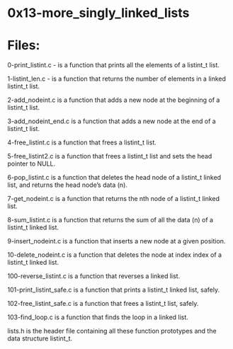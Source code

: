 # 0x13-more_singly_linked_lists
  
# Files:
  
0-print_listint.c - is a function that prints all the elements of a listint_t list.
  
1-listint_len.c - is a function that returns the number of elements in a linked listint_t list.
  
2-add_nodeint.c is a function that adds a new node at the beginning of a listint_t list.
  
3-add_nodeint_end.c is a function that adds a new node at the end of a listint_t list.
  
4-free_listint.c is a function that frees a listint_t list.
  
5-free_listint2.c is a function that frees a listint_t list and sets the head pointer to NULL.
  
 6-pop_listint.c is a function that deletes the head node of a listint_t linked list, and returns the head node’s data (n).
  
7-get_nodeint.c is a function that returns the nth node of a listint_t linked list.
  
8-sum_listint.c is a function that returns the sum of all the data (n) of a listint_t linked list.

9-insert_nodeint.c is a function that inserts a new node at a given position.

10-delete_nodeint.c is a function that deletes the node at index index of a listint_t linked list.

100-reverse_listint.c is a function that reverses a linked list.

101-print_listint_safe.c is a function that prints a listint_t linked list, safely.

102-free_listint_safe.c is a function that frees a listint_t list, safely.
  
103-find_loop.c is a function that finds the loop in a linked list.

lists.h is the header file containing all these function prototypes and the data structure listint_t.
